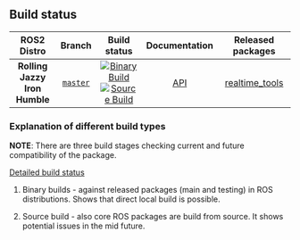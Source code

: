 ## Build status

ROS2 Distro | Branch | Build status | Documentation | Released packages
:---------: | :----: | :----------: | :-----------: | :---------------:
**Rolling** <br />**Jazzy**<br />**Iron** <br />**Humble** | [`master`](https://github.com/ros-controls/realtime_tools/tree/master) | [![Binary Build](https://github.com/ros-controls/realtime_tools/actions/workflows/binary-build.yml/badge.svg?branch=master)](https://github.com/ros-controls/realtime_tools/actions/workflows/binary-build.yml?branch=master) <br /> [![Source Build](https://github.com/ros-controls/realtime_tools/actions/workflows/source-build.yml/badge.svg?branch=master)](https://github.com/ros-controls/realtime_tools/actions/workflows/source-build.yml?branch=master) | [API](http://docs.ros.org/en/rolling/p/realtime_tools/) | [realtime_tools](https://index.ros.org/p/realtime_tools/#rolling)



### Explanation of different build types

**NOTE**: There are three build stages checking current and future compatibility of the package.

[Detailed build status](.github/workflows/README.md)

1. Binary builds - against released packages (main and testing) in ROS distributions. Shows that direct local build is possible.

1. Source build - also core ROS packages are build from source. It shows potential issues in the mid future.
